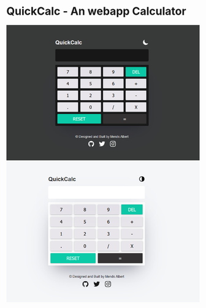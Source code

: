 # QuickCalc - An webapp Calculator

![Home Screen](static/images/darkmode.png)
![Home Screen](static/images/lightmode.png)
